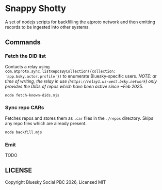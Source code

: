 # Snappy Shotty

A set of nodejs scripts for backfilling the atproto network and then emitting records to be ingested into other systems.

## Commands

### Fetch the DID list

Contacts a relay using `com.atproto.sync.listReposByCollection({collection: 'app.bsky.actor.profile'})` to enumerate Bluesky-specific users. 
*NOTE: at time of writing, the relay in use (`https://relay1.us-west.bsky.network`) only provides the DIDs of repos which have been active since ~Feb 2025.*

```bash
node fetch-known-dids.mjs
```

### Sync repo CARs

Fetches repos and stores them as `.car` files in the `./repos` directory. Skips any repo files which are already present.

```bash
node backfill.mjs
```

### Emit

TODO

## LICENSE

Copyright Bluesky Social PBC 2026, Licensed MIT